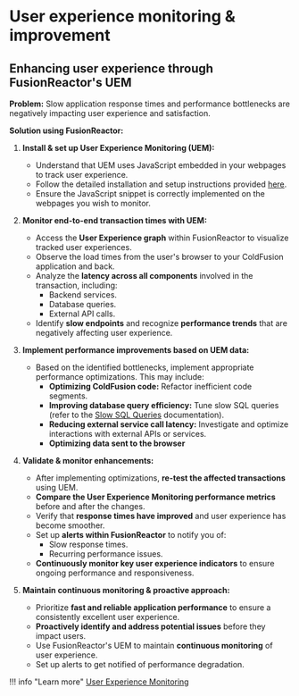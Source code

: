 # User experience monitoring & improvement 


## Enhancing user experience through FusionReactor's UEM 

**Problem:** Slow application response times and performance bottlenecks are negatively impacting user experience and satisfaction.

**Solution using FusionReactor:**

1.  **Install & set up User Experience Monitoring (UEM):**
    * Understand that UEM uses JavaScript embedded in your webpages to track user experience.
    * Follow the detailed installation and setup instructions provided [here](/frdocs/Data-insights/Features/UEM/User-Experience-Monitoring/#script-examples).
    * Ensure the JavaScript snippet is correctly implemented on the webpages you wish to monitor.

2.  **Monitor end-to-end transaction times with UEM:**
    * Access the **User Experience graph** within FusionReactor to visualize tracked user experiences.
    * Observe the load times from the user's browser to your ColdFusion application and back.
    * Analyze the **latency across all components** involved in the transaction, including:
        * Backend services.
        * Database queries.
        * External API calls.
    * Identify **slow endpoints** and recognize **performance trends** that are negatively affecting user experience.

3.  **Implement performance improvements based on UEM data:**
    * Based on the identified bottlenecks, implement appropriate performance optimizations. This may include:
        * **Optimizing ColdFusion code:** Refactor inefficient code segments.
        * **Improving database query efficiency:** Tune slow SQL queries (refer to the [Slow SQL Queries](/frdocs/Getting-started/Tutorials/resolve-slow-queries/) documentation).
        * **Reducing external service call latency:** Investigate and optimize interactions with external APIs or services.
        * **Optimizing data sent to the browser**
           

4.  **Validate & monitor enhancements:**
    * After implementing optimizations, **re-test the affected transactions** using UEM.
    * **Compare the User Experience Monitoring performance metrics** before and after the changes.
    * Verify that **response times have improved** and user experience has become smoother.
    * Set up **alerts within FusionReactor** to notify you of:
        * Slow response times.
        * Recurring performance issues.
    * **Continuously monitor key user experience indicators** to ensure ongoing performance and responsiveness.

5.  **Maintain continuous monitoring & proactive approach:**
    * Prioritize **fast and reliable application performance** to ensure a consistently excellent user experience.
    * **Proactively identify and address potential issues** before they impact users.
    * Use FusionReactor's UEM to maintain **continuous monitoring** of user experience.
    * Set up alerts to get notified of performance degradation.


!!! info "Learn more"
    [User Experience Monitoring](/frdocs/Data-insights/Features/UEM/User-Experience-Monitoring/)




